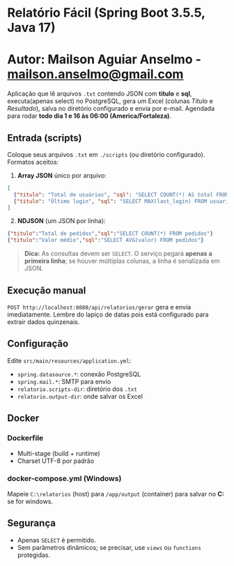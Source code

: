 # Relatório Fácil (Spring Boot 3.5.5, Java 17)

# Autor: Mailson Aguiar Anselmo - mailson.anselmo@gmail.com

Aplicação que lê arquivos `.txt` contendo JSON com **titulo** e **sql**, executa(apenas select) no PostgreSQL,
gera um Excel (colunas *Título* e *Resultado*), salva no diretório configurado e envia por e-mail.
Agendada para rodar **todo dia 1 e 16 às 06:00 (America/Fortaleza)**.

## Entrada (scripts)
Coloque seus arquivos `.txt` em `./scripts` (ou diretório configurado). Formatos aceitos:
1. **Array JSON** único por arquivo:
```json
[
  {"titulo": "Total de usuários", "sql": "SELECT COUNT(*) AS total FROM usuarios"},
  {"titulo": "Último login", "sql": "SELECT MAX(last_login) FROM usuarios"}
]
```
2. **NDJSON** (um JSON por linha):
```json
{"titulo":"Total de pedidos","sql":"SELECT COUNT(*) FROM pedidos"}
{"titulo":"Valor médio","sql":"SELECT AVG(valor) FROM pedidos"}
```

> **Dica:** As consultas devem ser `SELECT`. O serviço pegará **apenas a primeira linha**;
> se houver múltiplas colunas, a linha é serializada em JSON.

## Execução manual
`POST http://localhost:8080/api/relatorios/gerar` gera e envia imediatamente. Lembre do lapiço de datas pois está configurado para extrair dados quinzenais.

## Configuração
Edite `src/main/resources/application.yml`:
- `spring.datasource.*`: conexão PostgreSQL
- `spring.mail.*`: SMTP para envio
- `relatorio.scripts-dir`: diretório dos `.txt`
- `relatorio.output-dir`: onde salvar os Excel

## Docker
### Dockerfile
- Multi-stage (build + runtime)
- Charset UTF-8 por padrão

### docker-compose.yml (Windows)
Mapeie `C:\relatorios` (host) para `/app/output` (container) para salvar no **C:** se for windows.

## Segurança
- Apenas `SELECT` é permitido.
- Sem parâmetros dinâmicos; se precisar, use `views` ou `functions` protegidas.
